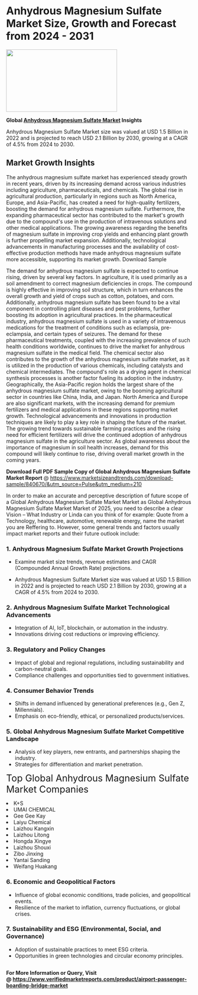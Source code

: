<H1>Anhydrous Magnesium Sulfate Market Size, Growth and Forecast from 2024 - 2031</H1><img class="aligncenter size-medium wp-image-584254" src="https://thirdeyenews.in/wp-content/uploads/2024/09/Global-Market-Research-300x168.jpeg" alt="" width="300" height="168" /><p><strong>Global&nbsp;<a href="https://www.marketsizeandtrends.com/download-sample/840670/&amp;utm_source=Pulse&amp;utm_medium=210">Anhydrous Magnesium Sulfate Market</a> Insights</strong></p><p>Anhydrous Magnesium Sulfate Market size was valued at USD 1.5 Billion in 2022 and is projected to reach USD 2.1 Billion by 2030, growing at a CAGR of 4.5% from 2024 to 2030.</p><p><h2>Market Growth Insights</h2> <p>The anhydrous magnesium sulfate market has experienced steady growth in recent years, driven by its increasing demand across various industries including agriculture, pharmaceuticals, and chemicals. The global rise in agricultural production, particularly in regions such as North America, Europe, and Asia-Pacific, has created a need for high-quality fertilizers, boosting the demand for anhydrous magnesium sulfate. Furthermore, the expanding pharmaceutical sector has contributed to the market's growth due to the compound's use in the production of intravenous solutions and other medical applications. The growing awareness regarding the benefits of magnesium sulfate in improving crop yields and enhancing plant growth is further propelling market expansion. Additionally, technological advancements in manufacturing processes and the availability of cost-effective production methods have made anhydrous magnesium sulfate more accessible, supporting its market growth. Download Sample</p> <p>The demand for anhydrous magnesium sulfate is expected to continue rising, driven by several key factors. In agriculture, it is used primarily as a soil amendment to correct magnesium deficiencies in crops. The compound is highly effective in improving soil structure, which in turn enhances the overall growth and yield of crops such as cotton, potatoes, and corn. Additionally, anhydrous magnesium sulfate has been found to be a vital component in controlling plant diseases and pest problems, further boosting its adoption in agricultural practices. In the pharmaceutical industry, anhydrous magnesium sulfate is used in a variety of intravenous medications for the treatment of conditions such as eclampsia, pre-eclampsia, and certain types of seizures. The demand for these pharmaceutical treatments, coupled with the increasing prevalence of such health conditions worldwide, continues to drive the market for anhydrous magnesium sulfate in the medical field. The chemical sector also contributes to the growth of the anhydrous magnesium sulfate market, as it is utilized in the production of various chemicals, including catalysts and chemical intermediates. The compound's role as a drying agent in chemical synthesis processes is another factor fueling its adoption in the industry. Geographically, the Asia-Pacific region holds the largest share of the anhydrous magnesium sulfate market, owing to the booming agricultural sector in countries like China, India, and Japan. North America and Europe are also significant markets, with the increasing demand for premium fertilizers and medical applications in these regions supporting market growth. Technological advancements and innovations in production techniques are likely to play a key role in shaping the future of the market. The growing trend towards sustainable farming practices and the rising need for efficient fertilizers will drive the continued adoption of anhydrous magnesium sulfate in the agriculture sector. As global awareness about the importance of magnesium in soil health increases, demand for this compound will likely continue to rise, driving overall market growth in the coming years. </p><p><span class=""><strong>Download Full PDF Sample Copy of Global Anhydrous Magnesium Sulfate Market Report</strong> @ <a href="https://www.marketsizeandtrends.com/download-sample/840670/&amp;utm_source=Pulse&amp;utm_medium=210" target="_blank">https://www.marketsizeandtrends.com/download-sample/840670/&amp;utm_source=Pulse&amp;utm_medium=210</a></span></p><p>In order to make an accurate and perceptive description of future scope of a Global&nbsp;Anhydrous Magnesium Sulfate Market Market as Global&nbsp;Anhydrous Magnesium Sulfate Market Market of 2025, you need to describe a clear Vision &ndash; What Industry or Linda can you think of for example: Quote from a Technology, healthcare, automotive, renewable energy, name the market you are Reffering to. However, some general trends and factors usually impact market reports and their future outlook include:</p><h3>1.&nbsp;<strong>Anhydrous Magnesium Sulfate Market Growth Projections</strong></h3><ul><li>Examine market size trends, revenue estimates and CAGR (Compounded Annual Growth Rate) projections.</li><li><p>Anhydrous Magnesium Sulfate Market size was valued at USD 1.5 Billion in 2022 and is projected to reach USD 2.1 Billion by 2030, growing at a CAGR of 4.5% from 2024 to 2030.</p></li></ul><h3>2.&nbsp;<strong>Anhydrous Magnesium Sulfate Market Technological Advancements</strong></h3><ul><li>Integration of AI, IoT, blockchain, or automation in the industry.</li><li>Innovations driving cost reductions or improving efficiency.</li></ul><h3>3.&nbsp;<strong>Regulatory and Policy Changes</strong></h3><ul><li>Impact of global and regional regulations, including sustainability and carbon-neutral goals.</li><li>Compliance challenges and opportunities tied to government initiatives.</li></ul><h3>4.&nbsp;<strong>Consumer Behavior Trends</strong></h3><ul><li>Shifts in demand influenced by generational preferences (e.g., Gen Z, Millennials).</li><li>Emphasis on eco-friendly, ethical, or personalized products/services.</li></ul><h3>5.&nbsp;<strong>Global Anhydrous Magnesium Sulfate Market Competitive Landscape</strong></h3><ul><li>Analysis of key players, new entrants, and partnerships shaping the industry.</li><li>Strategies for differentiation and market penetration.</li></ul><p data-pm-slice="1 1 []"><span style="color: inherit; font-family: inherit; font-size: 25px;">Top Global Anhydrous Magnesium Sulfate Market Companies</span></p><div class="" data-test-id=""><p><li>K+S</li><li> UMAI CHEMICAL</li><li> Gee Gee Kay</li><li> Laiyu Chemical</li><li> Laizhou Kangxin</li><li> Laizhou Litong</li><li> Hongda Xingye</li><li> Laizhou Shouxi</li><li> Zibo Jinxing</li><li> Yantai Sanding</li><li> Weifang Huakang</li></p></div><h3>6.&nbsp;<strong>Economic and Geopolitical Factors</strong></h3><ul><li>Influence of global economic conditions, trade policies, and geopolitical events.</li><li>Resilience of the market to inflation, currency fluctuations, or global crises.</li></ul><h3>7.&nbsp;<strong>Sustainability and ESG (Environmental, Social, and Governance)</strong></h3><ul><li>Adoption of sustainable practices to meet ESG criteria.</li><li>Opportunities in green technologies and circular economy principles.</li></ul><h2><strong style="font-size: 14px;">For More Information or Query, Visit @&nbsp;</strong><a style="background-color: #ffffff; font-size: 14px;" href="https://www.marketsizeandtrends.com/report/anhydrous-magnesium-sulfate-market/" target="_blank">https://www.verifiedmarketreports.com/product/airport-passenger-boarding-bridge-market</a></h2>
